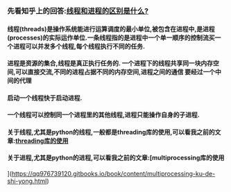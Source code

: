 ### 先看知乎上的回答:[线程和进程的区别是什么?](https://www.zhihu.com/question/25532384)

#### 线程\(threads\)是操作系统能进行运算调度的最小单位,被包含在进程中,是进程\(processes\)的实际运作单位.一条线程指的是进程中一个单一顺序的控制流买一个进程可以并发多个线程,每个线程执行不同的任务.

#### 进程是资源的集合,线程是真正执行任务的. 一个进程下的线程共享同一块内存空间,可以直接交流,不同的进程占据不同的内存空间,进程之间的通信 要经过一个中间的代理

#### 启动一个线程快于启动进程.

#### 一个线程可以控制同一个进程里的其他线程,进程只能操作自身的子进程.

#### 关于线程,尤其是python的线程,一般都是threading库的使用,可以看我之前的文章:[threading库的使用](https://qq976739120.gitbooks.io/book/content/threadingku-de-shi-yong.html)

#### 关于进程,尤其是python的进程,可以看我之前的文章:[multiprocessing库的使用
](https://qq976739120.gitbooks.io/book/content/multiprocessing-ku-de-shi-yong.html)


